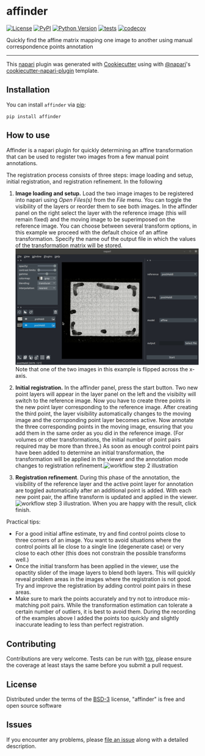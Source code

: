 # affinder

[![License](https://img.shields.io/pypi/l/affinder.svg?color=green)](https://github.com/napari/affinder/raw/master/LICENSE)
[![PyPI](https://img.shields.io/pypi/v/affinder.svg?color=green)](https://pypi.org/project/affinder)
[![Python Version](https://img.shields.io/pypi/pyversions/affinder.svg?color=green)](https://python.org)
[![tests](https://github.com/jni/affinder/workflows/tests/badge.svg)](https://github.com/jni/affinder/actions)
[![codecov](https://codecov.io/gh/jni/affinder/branch/master/graph/badge.svg)](https://codecov.io/gh/jni/affinder)

Quickly find the affine matrix mapping one image to another using manual correspondence points annotation

----------------------------------

This [napari] plugin was generated with [Cookiecutter] using with [@napari]'s [cookiecutter-napari-plugin] template.

<!--
Don't miss the full getting started guide to set up your new package:
https://github.com/napari/cookiecutter-napari-plugin#getting-started

and review the napari docs for plugin developers:
https://napari.org/docs/plugins/index.html
-->

## Installation

You can install `affinder` via [pip]:

    pip install affinder


## How to use

Affinder is a napari plugin for quickly determining an affine transformation that can be used to register two images from a few manual point annotations.

The registration process consists of three steps: image loading and setup, initial registration, and registration refinement. In the following 

1. **Image loading and setup.**
Load the two image images to be registered into napari using
_Open Files(s)_ from the _File_ menu. You can toggle the visibility of the layers or reorder them to see both images.
In the affinder panel on the right select the layer with the reference image (this will remain fixed) and the moving image to be superimposed on the reference image. You can choose between several transform options, in this example we proceed with the default choice of an affine transformation. Specify the name ouf the output file in which the values of the transformation matrix will be stored.![workflow step 1 illustration](./illustrations/workflow_step1.gif) Note that one of the two images in this example is flipped across the x-axis.

1. **Initial registration.** In the affinder panel, press the start button. Two new point layers will appear in the layer panel on the left and the visibilty will switch to the reference image.  Now you have to create three points in the new point layer corresponding to the reference image. After creating the third point, the layer visibility automatically changes to the moving image and the corrsponding point layer becomes active. Now annotate the three corresponding points in the moving image, ensuring that you add them in the same order as you did in the reference image. (For volumes or other transformations, the initial number of point pairs required may be more than three.) As soon as enough control point pairs have been added to determine an initial transformation, the transformation will be applied in the viewer and the
annotation mode changes to registration refinement.![workflow step 2 illustration](./illustrations/workflow_step2.gif)


1. **Registration refinement**. During this phase of the annotation, the visibility of the reference layer and the active point layer for annotation are toggled automatically after an additional point is added. With each new point pair, the affine transform is updated and applied in the viewer.![workflow step 3 illustration](./illustrations/workflow_step3.gif). When you are happy with the result, click finish.

Practical tips:

* For a good initial affine estimate, try and find control points close to three corners of an image. You want to avoid situations where the control points all lie close to a single line (degenerate case) or very close to each other (this does not constrain the possible transforms well.)
* Once the initial transform has been applied in the viewer, use the opactity slider of the image layers to blend both layers. This will quickly reveal problem areas in the images where the registration is not good. Try and improve the registration by adding control point pairs in these areas.
* Make sure to mark the points accurately and try not to introduce mis-matching poit pairs. While the transformation estimation can tolerate a certain number of outliers, it is best to avoid them. During the recording of the examples above I added the points too quickly and slightly inaccurate leading to less than perfect registration. 

## Contributing

Contributions are very welcome. Tests can be run with [tox], please ensure
the coverage at least stays the same before you submit a pull request.

## License

Distributed under the terms of the [BSD-3] license,
"affinder" is free and open source software

## Issues

If you encounter any problems, please [file an issue] along with a detailed description.

[napari]: https://github.com/napari/napari
[Cookiecutter]: https://github.com/audreyr/cookiecutter
[@napari]: https://github.com/napari
[MIT]: http://opensource.org/licenses/MIT
[BSD-3]: http://opensource.org/licenses/BSD-3-Clause
[GNU GPL v3.0]: http://www.gnu.org/licenses/gpl-3.0.txt
[GNU LGPL v3.0]: http://www.gnu.org/licenses/lgpl-3.0.txt
[Apache Software License 2.0]: http://www.apache.org/licenses/LICENSE-2.0
[Mozilla Public License 2.0]: https://www.mozilla.org/media/MPL/2.0/index.txt
[cookiecutter-napari-plugin]: https://github.com/napari/cookiecutter-napari-plugin
[file an issue]: https://github.com/jni/affinder/issues
[napari]: https://github.com/napari/napari
[tox]: https://tox.readthedocs.io/en/latest/
[pip]: https://pypi.org/project/pip/
[PyPI]: https://pypi.org/
